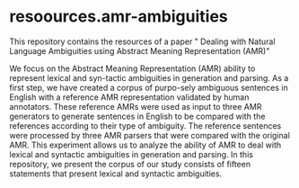 # resoources.amr-ambiguities
This repository contains the resources of a paper "  Dealing with Natural Language Ambiguities using Abstract Meaning Representation (AMR)"


We focus on the Abstract Meaning Representation (AMR) ability to represent lexical and syn-tactic ambiguities in generation and parsing. 
As a first step, we have created a corpus of purpo-sely ambiguous sentences in English with a reference AMR representation validated by human annotators.
These reference AMRs were used as input to three AMR generators to generate sentences in English to be compared with the references according to their type of ambiguity.
The reference sentences were processed by three AMR parsers that were compared with the original AMR.
This experiment allows us to analyze the ability of AMR to deal with lexical and syntactic ambiguities in generation and parsing.
In this repository, we present the corpus of our study consists of fifteen statements that present lexical and syntactic ambiguities. 
